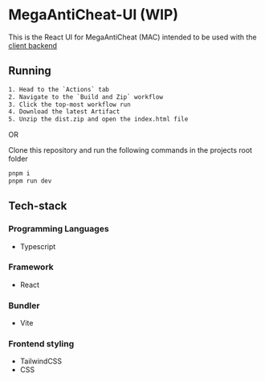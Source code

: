# MegaAntiCheat-UI (WIP)

This is the React UI for MegaAntiCheat (MAC) intended to be used with the [client backend](https://github.com/MegaAntiCheat/client-backend)

## Running

```txt
1. Head to the `Actions` tab
2. Navigate to the `Build and Zip` workflow
3. Click the top-most workflow run
4. Download the latest Artifact
5. Unzip the dist.zip and open the index.html file
```

 OR

Clone this repository and run the following commands in the projects root folder

```sh
pnpm i
pnpm run dev
```

## Tech-stack

### Programming Languages

- Typescript

### Framework

- React

### Bundler

- Vite

### Frontend styling

- TailwindCSS
- CSS
